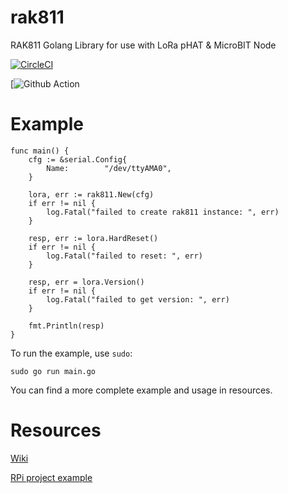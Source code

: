 # rak811
RAK811 Golang Library for use with LoRa pHAT &amp; MicroBIT Node

[![CircleCI](https://circleci.com/gh/calvernaz/rak811.svg?style=svg)](https://circleci.com/gh/calvernaz/rak811)

[![Github Action](https://github.com/calvernaz/rak811/workflows/Build/badge.svg)

# Example

```
func main() {
	cfg := &serial.Config{
		Name:        "/dev/ttyAMA0",
	}

	lora, err := rak811.New(cfg)
	if err != nil {
		log.Fatal("failed to create rak811 instance: ", err)
	}

	resp, err := lora.HardReset()
	if err != nil {
		log.Fatal("failed to reset: ", err)
	}

	resp, err = lora.Version()
	if err != nil {
		log.Fatal("failed to get version: ", err)
	}

	fmt.Println(resp)
}
```

To run the example, use `sudo`:

	sudo go run main.go

You can find a more complete example and usage in resources.

# Resources

[Wiki](https://github.com/calvernaz/rak811/wiki/Development)

[RPi project example](https://github.com/calvernaz/lorawan-rpi-temp)
